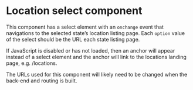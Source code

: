 # Location select component

This component has a select element with an `onchange` event that navigations to the selected state’s location listing page. Each `option` value of the select should be the URL each state listing page.

If JavaScript is disabled or has not loaded, then an anchor will appear instead of a select element and the anchor will link to the locations landing page, e.g. /locations.

The URLs used for this component will likely need to be changed when the back-end and routing is built.

